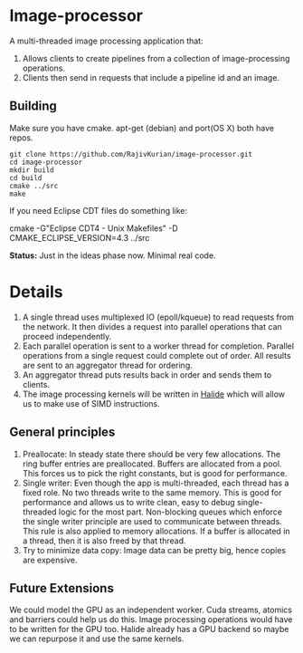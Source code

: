 Image-processor
===============

A multi-threaded image processing application that:

1.  Allows clients to create pipelines from a collection of image-processing operations.
2.  Clients then send in requests that include a pipeline id and an image.

Building
-------
  Make sure you have cmake. apt-get (debian) and port(OS X) both have repos.

    git clone https://github.com/RajivKurian/image-processor.git
    cd image-processor
    mkdir build
    cd build
    cmake ../src
    make

If you need Eclipse CDT files do something like:

cmake -G"Eclipse CDT4 - Unix Makefiles" -D CMAKE_ECLIPSE_VERSION=4.3 ../src 

**Status:**  Just in the ideas phase now. Minimal real code.

Details
=====

1.  A single thread uses multiplexed IO (epoll/kqueue) to read requests from the network. It then divides a request into parallel operations that can proceed independently.
2.  Each parallel operation is sent to a worker thread for completion. Parallel operations from a single request could complete out of order. All results are sent to an aggregator thread for ordering.
3.  An aggregator thread puts results back in order and sends them to clients.
4. The image processing kernels will be written in [Halide](http://halide-lang.org) which will allow us to make use of SIMD instructions.

General principles
---------------

1.  Preallocate: In steady state there should be very few allocations. The ring buffer entries are preallocated. Buffers are allocated from a pool. This forces us to pick the right constants, but is good for performance.
2.  Single writer: Even though the app is multi-threaded, each thread has a fixed role. No two threads write to the same memory. This is good for performance and allows us to write clean, easy to debug single-threaded logic for the most part. Non-blocking queues which enforce the single writer principle are used to communicate between threads. This rule is also applied to memory allocations. If a buffer is allocated in a thread, then it is also freed by that thread.
3.  Try to minimize data copy: Image data can be pretty big, hence copies are expensive.

Future Extensions
---------------

 We could model the GPU as an independent worker. Cuda streams, atomics and barriers could help us do this. Image processing operations would have to be written for the GPU too. Halide already has a GPU backend so maybe we can repurpose it and use the same kernels.



